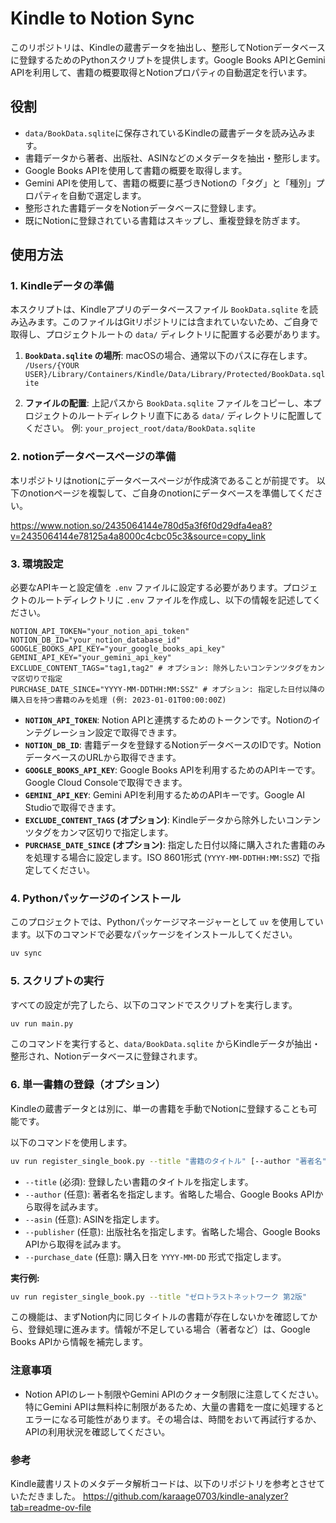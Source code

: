 # Kindle to Notion Sync

このリポジトリは、Kindleの蔵書データを抽出し、整形してNotionデータベースに登録するためのPythonスクリプトを提供します。Google Books APIとGemini APIを利用して、書籍の概要取得とNotionプロパティの自動選定を行います。

## 役割

*   `data/BookData.sqlite`に保存されているKindleの蔵書データを読み込みます。
*   書籍データから著者、出版社、ASINなどのメタデータを抽出・整形します。
*   Google Books APIを使用して書籍の概要を取得します。
*   Gemini APIを使用して、書籍の概要に基づきNotionの「タグ」と「種別」プロパティを自動で選定します。
*   整形された書籍データをNotionデータベースに登録します。
*   既にNotionに登録されている書籍はスキップし、重複登録を防ぎます。

## 使用方法

### 1. Kindleデータの準備

本スクリプトは、Kindleアプリのデータベースファイル `BookData.sqlite` を読み込みます。このファイルはGitリポジトリには含まれていないため、ご自身で取得し、プロジェクトルートの `data/` ディレクトリに配置する必要があります。

1.  **`BookData.sqlite` の場所**:
    macOSの場合、通常以下のパスに存在します。
    `/Users/{YOUR USER}/Library/Containers/Kindle/Data/Library/Protected/BookData.sqlite`

2.  **ファイルの配置**:
    上記パスから `BookData.sqlite` ファイルをコピーし、本プロジェクトのルートディレクトリ直下にある `data/` ディレクトリに配置してください。
    例: `your_project_root/data/BookData.sqlite`

### 2. notionデータベースページの準備

本リポジトリはnotionにデータベースページが作成済であることが前提です。
以下のnotionページを複製して、ご自身のnotionにデータベースを準備してください。

https://www.notion.so/2435064144e780d5a3f6f0d29dfa4ea8?v=2435064144e78125a4a8000c4cbc05c3&source=copy_link

### 3. 環境設定

必要なAPIキーと設定値を `.env` ファイルに設定する必要があります。プロジェクトのルートディレクトリに `.env` ファイルを作成し、以下の情報を記述してください。

```
NOTION_API_TOKEN="your_notion_api_token"
NOTION_DB_ID="your_notion_database_id"
GOOGLE_BOOKS_API_KEY="your_google_books_api_key"
GEMINI_API_KEY="your_gemini_api_key"
EXCLUDE_CONTENT_TAGS="tag1,tag2" # オプション: 除外したいコンテンツタグをカンマ区切りで指定
PURCHASE_DATE_SINCE="YYYY-MM-DDTHH:MM:SSZ" # オプション: 指定した日付以降の購入日を持つ書籍のみを処理 (例: 2023-01-01T00:00:00Z)
```

*   **`NOTION_API_TOKEN`**: Notion APIと連携するためのトークンです。Notionのインテグレーション設定で取得できます。
*   **`NOTION_DB_ID`**: 書籍データを登録するNotionデータベースのIDです。NotionデータベースのURLから取得できます。
*   **`GOOGLE_BOOKS_API_KEY`**: Google Books APIを利用するためのAPIキーです。Google Cloud Consoleで取得できます。
*   **`GEMINI_API_KEY`**: Gemini APIを利用するためのAPIキーです。Google AI Studioで取得できます。
*   **`EXCLUDE_CONTENT_TAGS` (オプション)**: Kindleデータから除外したいコンテンツタグをカンマ区切りで指定します。
*   **`PURCHASE_DATE_SINCE` (オプション)**: 指定した日付以降に購入された書籍のみを処理する場合に設定します。ISO 8601形式 (`YYYY-MM-DDTHH:MM:SSZ`) で指定してください。

### 4. Pythonパッケージのインストール

このプロジェクトでは、Pythonパッケージマネージャーとして `uv` を使用しています。以下のコマンドで必要なパッケージをインストールしてください。

```bash
uv sync
```

### 5. スクリプトの実行

すべての設定が完了したら、以下のコマンドでスクリプトを実行します。

```bash
uv run main.py
```

このコマンドを実行すると、`data/BookData.sqlite` からKindleデータが抽出・整形され、Notionデータベースに登録されます。

### 6. 単一書籍の登録（オプション）

Kindleの蔵書データとは別に、単一の書籍を手動でNotionに登録することも可能です。

以下のコマンドを使用します。

```bash
uv run register_single_book.py --title "書籍のタイトル" [--author "著者名"] [--asin "ASIN"] [--publisher "出版社名"] [--purchase_date "YYYY-MM-DD"]
```

*   `--title` (必須): 登録したい書籍のタイトルを指定します。
*   `--author` (任意): 著者名を指定します。省略した場合、Google Books APIから取得を試みます。
*   `--asin` (任意): ASINを指定します。
*   `--publisher` (任意): 出版社名を指定します。省略した場合、Google Books APIから取得を試みます。
*   `--purchase_date` (任意): 購入日を `YYYY-MM-DD` 形式で指定します。

**実行例:**
```bash
uv run register_single_book.py --title "ゼロトラストネットワーク 第2版"
```

この機能は、まずNotion内に同じタイトルの書籍が存在しないかを確認してから、登録処理に進みます。情報が不足している場合（著者など）は、Google Books APIから情報を補完します。

### 注意事項

*   Notion APIのレート制限やGemini APIのクォータ制限に注意してください。特にGemini APIは無料枠に制限があるため、大量の書籍を一度に処理するとエラーになる可能性があります。その場合は、時間をおいて再試行するか、APIの利用状況を確認してください。

### 参考

Kindle蔵書リストのメタデータ解析コードは、以下のリポジトリを参考とさせていただきました。
https://github.com/karaage0703/kindle-analyzer?tab=readme-ov-file